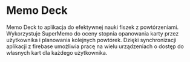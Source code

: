 # Memo Deck
Memo Deck to aplikacja do efektywnej nauki fiszek z powtórzeniami. Wykorzystuje SuperMemo do oceny stopnia opanowania karty przez użytkownika i planowania kolejnych powtórek. Dzięki synchronizacji aplikacji z firebase umożliwia pracę na wielu urządzeniach o dostęp do własnych kart dla każdego użytkownika.


